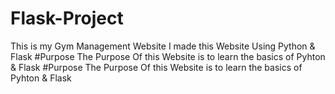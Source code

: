 # Flask-Project
This is my Gym Management Website 
I made this Website Using Python & Flask
  # P u r p o s e  
   T h e   P u r p o s e   O f   t h i s   W e b s i t e   i s   t o   l e a r n   t h e   b a s i c s   o f   P y h t o n   &   F l a s k  
   # P u r p o s e  
   T h e   P u r p o s e   O f   t h i s   W e b s i t e   i s   t o   l e a r n   t h e   b a s i c s   o f   P y h t o n   &   F l a s k  
 